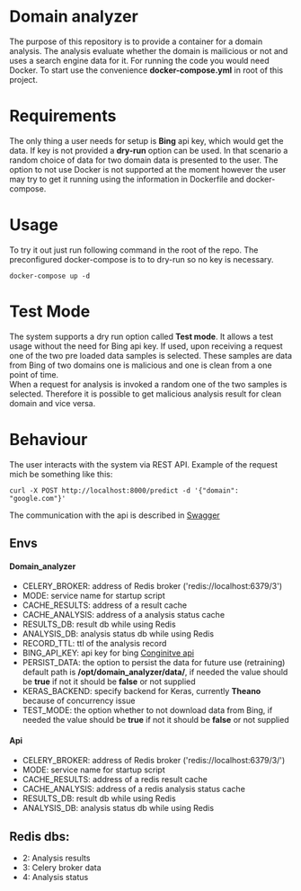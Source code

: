 Domain analyzer
=========
The purpose of this repository is to provide a container for a domain analysis. The analysis evaluate whether the domain is 
mailicious or not and uses a search engine data for it. For running the code you would need Docker. To start use the convenience **docker-compose.yml** in root of this project.

Requirements
=========
The only thing a user needs for setup is **Bing** api key, which would get the data. If key is not provided a **dry-run** option can be used.
In that scenario a random choice of data for two domain data is presented to the user. The option to not use Docker is not supported at the moment however the user 
may try to get it running using the information in Dockerfile and docker-compose.

Usage
=========
To try it out just run following command in the root of the repo. The preconfigured docker-compose is to to dry-run so no key is necessary.

`docker-compose up -d`

Test Mode
=========
The system supports a dry run option called **Test mode**. It allows a test usage without the need for Bing api key. If used, upon receiving a request one
of the two pre loaded data samples is selected. These samples are data from Bing of two domains one is malicious and one is clean from a one point of time.   
When a request for analysis is invoked a random one of the two samples is selected. Therefore it is possible to get malicious analysis result for clean domain and vice versa.


Behaviour
=========
The user interacts with the system via REST API. Example of the request mich be something like this:

`curl -X POST http://localhost:8000/predict -d '{"domain": "google.com"}'`

The communication with the api is described in [Swagger](https://app.swaggerhub.com/apis/Narzhan/Oraculum/1.0.0)  

Envs
----------

#### Domain_analyzer 
- CELERY_BROKER: address of Redis broker ('redis://localhost:6379/3')
- MODE: service name for startup script
- CACHE_RESULTS: address of a result cache
- CACHE_ANALYSIS: address of a analysis status cache
- RESULTS_DB: result db while using Redis
- ANALYSIS_DB: analysis status db  while using Redis
- RECORD_TTL: ttl of the analysis record
- BING_API_KEY: api key for bing [Conginitve api](https://azure.microsoft.com/en-us/services/cognitive-services/)
- PERSIST_DATA: the option to persist the data for future use (retraining) default path is **/opt/domain_analyzer/data/**, if needed the value should be **true** if not it should be **false** or not supplied
- KERAS_BACKEND: specify backend for Keras, currently **Theano** because of concurrency issue
- TEST_MODE: the option whether to not download data from Bing, if needed the value should be **true** if not it should be **false** or not supplied
 
#### Api 
- CELERY_BROKER: address of Redis broker ('redis://localhost:6379/3/')
- MODE: service name for startup script
- CACHE_RESULTS: address of a redis result cache
- CACHE_ANALYSIS: address of a redis analysis status cache
- RESULTS_DB: result db while using Redis
- ANALYSIS_DB: analysis status db  while using Redis


Redis dbs:
----------
- 2: Analysis results
- 3: Celery broker data
- 4: Analysis status
